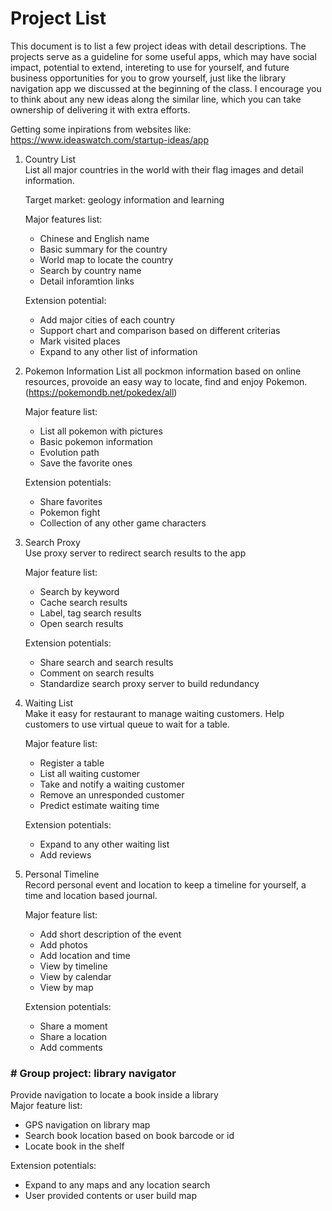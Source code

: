 # Project List

This document is to list a few project ideas with detail descriptions. The projects serve as a guideline for some useful apps, which may have social impact, potential to extend, intereting to use for yourself, and future business opportunities for you to grow yourself, just like the library navigation app we discussed at the beginning of the class. I encourage you to think about any new ideas along the similar line, which you can take ownership of delivering it with extra efforts.

Getting some inpirations from websites like: https://www.ideaswatch.com/startup-ideas/app

1. Country List  
   List all major countries in the world with their flag images and detail information.   
   
   Target market: geology information and learning

   Major features list:  
   * Chinese and English name
   * Basic summary for the country
   * World map to locate the country
   * Search by country name
   * Detail inforamtion links  
   
   Extension potential:
   * Add major cities of each country
   * Support chart and comparison based on different criterias
   * Mark visited places
   * Expand to any other list of information

2. Pokemon Information
   List all pockmon information based on online resources, provoide an easy way to locate, find and enjoy Pokemon. (https://pokemondb.net/pokedex/all)

   Major feature list:
   * List all pokemon with pictures
   * Basic pokemon information 
   * Evolution path
   * Save the favorite ones

   Extension potentials:
   * Share favorites
   * Pokemon fight
   * Collection of any other game characters

3. Search Proxy  
   Use proxy server to redirect search results to the app

   Major feature list:
   * Search by keyword
   * Cache search results
   * Label, tag search results
   * Open search results

   Extension potentials:
   * Share search and search results
   * Comment on search results
   * Standardize search proxy server to build redundancy

4. Waiting List  
   Make it easy for restaurant to manage waiting customers. Help customers to use virtual queue to wait for a table.

   Major feature list:
   * Register a table
   * List all waiting customer
   * Take and notify a waiting customer
   * Remove an unresponded customer
   * Predict estimate waiting time
   
   Extension potentials:
   * Expand to any other waiting list
   * Add reviews

5. Personal Timeline  
   Record personal event and location to keep a timeline for yourself, a time and location based journal.

   Major feature list:
   * Add short description of the event
   * Add photos
   * Add location and time
   * View by timeline
   * View by calendar
   * View by map

   Extension potentials:
   * Share a moment
   * Share a location
   * Add comments

### # Group project: library navigator  
Provide navigation to locate a book inside a library  
   Major feature list:
   * GPS navigation on library map
   * Search book location based on book barcode or id
   * Locate book in the shelf

   Extension potentials:
   * Expand to any maps and any location search
   * User provided contents or user build map
